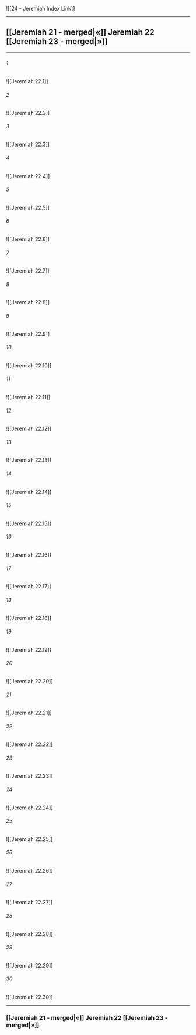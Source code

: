 ![[24 - Jeremiah Index Link]]

---
##  [[Jeremiah 21 - merged|«]] Jeremiah 22 [[Jeremiah 23 - merged|»]]

---

###### 1
![[Jeremiah 22.1]] 

###### 2
![[Jeremiah 22.2]] 

###### 3
![[Jeremiah 22.3]] 

###### 4
![[Jeremiah 22.4]]

###### 5 
![[Jeremiah 22.5]] 

###### 6
![[Jeremiah 22.6]] 

###### 7
![[Jeremiah 22.7]] 

###### 8
![[Jeremiah 22.8]] 

###### 9
![[Jeremiah 22.9]] 

###### 10
![[Jeremiah 22.10]] 

###### 11
![[Jeremiah 22.11]] 

###### 12
![[Jeremiah 22.12]]

###### 13
![[Jeremiah 22.13]] 

###### 14
![[Jeremiah 22.14]] 

###### 15
![[Jeremiah 22.15]]

###### 16
![[Jeremiah 22.16]] 

###### 17
![[Jeremiah 22.17]]

###### 18
![[Jeremiah 22.18]] 

###### 19
![[Jeremiah 22.19]] 

###### 20
![[Jeremiah 22.20]]

###### 21
![[Jeremiah 22.21]] 

###### 22
![[Jeremiah 22.22]] 

###### 23
![[Jeremiah 22.23]]

###### 24
![[Jeremiah 22.24]] 

###### 25
![[Jeremiah 22.25]]

###### 26
![[Jeremiah 22.26]] 

###### 27
![[Jeremiah 22.27]] 

###### 28
![[Jeremiah 22.28]]

###### 29
![[Jeremiah 22.29]] 

###### 30
![[Jeremiah 22.30]] 


---
###  [[Jeremiah 21 - merged|«]] Jeremiah 22 [[Jeremiah 23 - merged|»]]